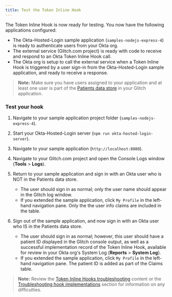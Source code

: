 ```yaml
---
title: Test the Token Inline Hook
---
```


The Token Inline Hook is now ready for testing. You now have the following applications configured:

- The Okta-Hosted-Login sample application (`samples-nodejs-express-4`) is ready to authenticate users from your Okta org.
- The external service (Glitch.com project) is ready with code to receive and respond to an Okta Token Inline Hook call.
- The Okta org is setup to call the external service when a Token Inline Hook is triggered by a user sign-in from the Okta-Hosted-Login sample application, and ready to receive a response.

>**Note:** Make sure you have users assigned to your application and at least one user is part of the [Patients data store](/docs/guides/token-inline-hook/check-against-store/) in your Glitch application.

### Test your hook

1. Navigate to your sample application project folder (`samples-nodejs-express-4`).

2. Start your Okta-Hosted-Login server (`npm run okta-hosted-login-server`).

3. Navigate to your sample application (`http://localhost:8080`).

4. Navigate to your Glitch.com project and open the Console Logs window (**Tools** > **Logs**).

5. Return to your sample application and sign in with an Okta user who is NOT in the Patients data store.

    - The user should sign in as normal; only the user name should appear in the Glitch log window.
    - If you extended the sample application, click `My Profile` in the left-hand navigation pane. Only the the user info claims are included in the table.

6. Sign out of the sample application, and now sign in with an Okta user who IS in the Patients data store.

    - The user should sign in as normal; however, this user should have a patient ID displayed in the Glitch console output, as well as a successful implementation record of the Token Inline Hook, available for review in your Okta org's System Log (**Reports** > **System Log**).
    - If you extended the sample application, click `My Profile` in the left-hand navigation pane. The patient ID is added as part of the Claims table.

> **Note:** Review the [Token Inline Hooks troubleshooting](/docs/reference/token-hook/#troubleshooting) content or the [Troubleshooting hook implementations](/docs/guides/common-hook-set-up-steps/nodejs/main/#troubleshoot-hook-implementations) section for information on any difficulties.
